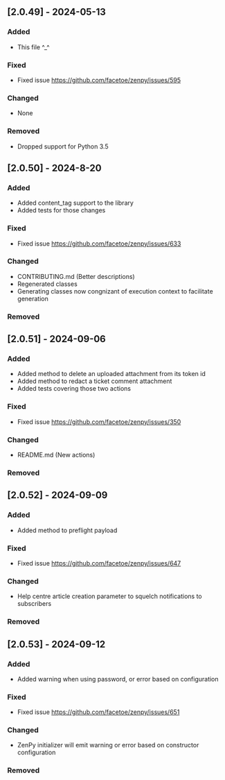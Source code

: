 ## [2.0.49] - 2024-05-13

### Added
- This file ^_^

### Fixed
- Fixed issue https://github.com/facetoe/zenpy/issues/595

### Changed
 - None

### Removed
- Dropped support for Python 3.5

## [2.0.50] - 2024-8-20

### Added
- Added content_tag support to the library
- Added tests for those changes

### Fixed
- Fixed issue https://github.com/facetoe/zenpy/issues/633

### Changed
- CONTRIBUTING.md (Better descriptions)
- Regenerated classes
- Generating classes now congnizant of execution context to facilitate generation

### Removed

## [2.0.51] - 2024-09-06

### Added
- Added method to delete an uploaded attachment from its token id
- Added method to redact a ticket comment attachment
- Added tests covering those two actions

### Fixed
- Fixed issue https://github.com/facetoe/zenpy/issues/350

### Changed
- README.md (New actions)

### Removed

## [2.0.52] - 2024-09-09

### Added
- Added method to preflight payload

### Fixed
- Fixed issue https://github.com/facetoe/zenpy/issues/647

### Changed
- Help centre article creation parameter to squelch notifications to subscribers

### Removed

## [2.0.53] - 2024-09-12

### Added
- Added warning when using password, or error based on configuration

### Fixed
- Fixed issue https://github.com/facetoe/zenpy/issues/651

### Changed
- ZenPy initializer will emit warning or error based on constructor configuration

### Removed
